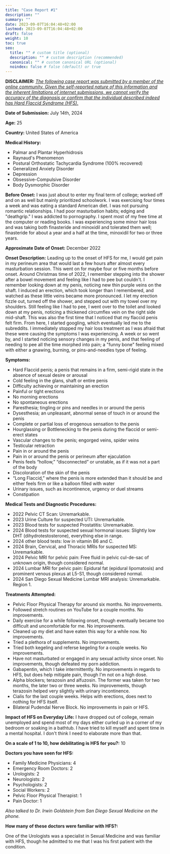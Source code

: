 ```yaml
---
title: "Case Report #1"
description: ""
summary: ""
date: 2023-09-07T16:04:48+02:00
lastmod: 2023-09-07T16:04:48+02:00
draft: false
weight: 10
toc: true
seo:
  title: "" # custom title (optional)
  description: "" # custom description (recommended)
  canonical: "" # custom canonical URL (optional)
  noindex: false # false (default) or true
---
```


**DISCLAIMER:** <ins><em>The following case report was submitted by a member of the online community. Given the self-reported nature of this information and the inherent limitations of internet submissions, we cannot verify the accuracy of the diagnosis or confirm that the individual described indeed has Hard Flaccid Syndrome (HFS).</em></ins>

**Date of Submission:** July 14th, 2024

**Age:** 25

**Country:** United States of America

**Medical History:**

- Palmar and Plantar Hyperhidrosis
- Raynaud's Phenomenon
- Postural Orthostatic Tachycardia Syndrome (100% recovered)
- Generalized Anxiety Disorder
- Depression
- Obsessive-Compulsive Disorder
- Body Dysmorphic Disorder

**Before Onset:** I was just about to enter my final term of college; worked off and on as well but mainly prioritized schoolwork. I was exercising four times a week and was eating a standard American diet. I was not pursuing romantic relationships. I had poor masturbation habits; edging and "deathgrip." I was addicted to pornography. I spent most of my free time at the computer or reading books. I was experiencing some minor hair loss and was taking both finasteride and minoxidil and tolerated them well; finasteride for about a year and a half at the time, minoxidil for two or three years.

**Approximate Date of Onset:** December 2022

**Onset Description:** Leading up to the onset of HFS for me, I would get pain in my perineum area that would last a few hours after almost every masturbation session. This went on for maybe four or five months before onset. Around Christmas time of 2022, I remember stepping into the shower after a bowel movement and feeling like I had to pee but couldn't. I remember looking down at my penis, noticing new thin purple veins on the shaft. I induced an erection, which took longer than I remembered, and watched as these little veins became more pronounced. I let my erection fizzle out, turned off the shower, and stepped out with my towel over my shoulders. Still feeling like I had to pee, I went over to the toilet and looked down at my penis, noticing a thickened circumflex vein on the right side mid-shaft. This was also the first time that I noticed that my flaccid penis felt firm. From here, I started googling, which eventually led me to the subreddits. I immediately stopped my hair loss treatment as I was afraid that these were causing the symptoms I was experiencing. A week or so went by, and I started noticing sensory changes in my penis, and that feeling of needing to pee all the time morphed into pain; a "funny bone" feeling mixed with either a gnawing, burning, or pins-and-needles type of feeling.

**Symptoms:**

- Hard Flaccid penis; a penis that remains in a firm, semi-rigid state in the absence of sexual desire or arousal
- Cold feeling in the glans, shaft or entire penis
- Difficulty achieving or maintaining an erection
- Painful or tight erections
- No morning erections
- No spontaneous erections
- Paresthesia; tingling or pins and needles in or around the penis
- Dysesthesia; an unpleasant, abnormal sense of touch in or around the penis
- Complete or partial loss of erogenous sensation to the penis
- Hourglassing or Bottlenecking to the penis during the flaccid or semi-erect states
- Vascular changes to the penis; engorged veins, spider veins
- Testicular retraction
- Pain in or around the penis
- Pain in or around the penis or perineum after ejaculation
- Penis feels “hollow,” “disconnected” or unstable, as if it was not a part of the body
- Discoloration of the skin of the penis
- “Long Flaccid,” where the penis is more extended than it should be and either feels firm or like a balloon filled with water
- Urinary issues, such as incontinence, urgency or duel streams
- Constipation

**Medical Tests and Diagnostic Procedures:**

- 2022 Pelvic CT Scan: Unremarkable.
- 2023 Urine Culture for suspected UTI: Unremarkable.
- 2023 Blood tests for suspected Prostatitis: Unremarkable.
- 2024 Blood tests for suspected sexual hormonal issues: Slightly low DHT (dihydrotestosterone), everything else in range.
- 2024 other blood tests: low in vitamin B6 and C.
- 2024 Brain, Cervical, and Thoracic MRIs for suspected MS: Unremarkable.
- 2024 Pelvic MRI for pelvic pain: Free fluid in pelvic cul-de-sac of unknown origin, though considered normal.
- 2024 Lumbar MRI for pelvic pain: Epidural fat (epidural lipomatosis) and prominent venous plexus at L5-S1, though considered normal.
- 2024 San Diego Sexual Medicine Lumbar MRI analysis: Unremarkable. Region 1.

**Treatments Attempted:**

- Pelvic Floor Physical Therapy for around six months. No improvements.
- Followed stretch routines on YouTube for a couple months. No improvements.
- Daily exercise for a while following onset, though eventually became too difficult and uncomfortable for me. No improvements.
- Cleaned up my diet and have eaten this way for a while now. No improvements.
- Tried a plethora of supplements. No improvements.
- Tried both kegeling and referse kegeling for a couple weeks. No improvements.
- Have not masturbated or engaged in any sexual activity since onset. No improvements, though defeated my porn addiction.
- Gabapentin, which I take intermittently. No improvements in regards to HFS, but does help mitigate pain, though I'm not on a high dose.
- Alpha blockers; terazosin and alfuzosin. The former was taken for two months, the later two or three weeks. No improvements, though terazosin helped very slightly with urinary incontinence.
- Cialis for the last couple weeks. Helps with erections, does next to nothing for HFS itself.
- Bilateral Pudendal Nerve Block. No improvements in pain or HFS.

**Impact of HFS on Everyday Life:** I have dropped out of college, remain unemployed and spend most of my days either curled up in a corner of my bedroom or soaking in a bathtub. I have tried to kill myself and spent time in a mental hospital. I don't think I need to elaborate more than that.

**On a scale of 1 to 10, how debilitating is HFS for you?:** 10

**Doctors you have seen for HFS:**

- Family Medicine Physicians: 4
- Emergency Room Doctors: 2
- Urologists: 2
- Neurologists: 2
- Psychologists: 2
- Social Workers: 2
- Pelvic Floor Physical Therapist: 1
- Pain Doctor: 1

_Also talked to Dr. Irwin Goldstein from San Diego Sexual Medicine on the phone._

**How many of these doctors were familiar with HFS?:**

One of the Urologists was a specialist in Sexual Medicine and was familiar with HFS, though he admitted to me that I was his first patient with the condition.

